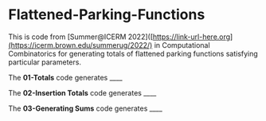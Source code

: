 # Flattened-Parking-Functions
This is code from [Summer@ICERM 2022]([https://link-url-here.org](https://icerm.brown.edu/summerug/2022/) in Computational Combinatorics for generating totals of flattened parking functions satisfying particular parameters. 

The **01-Totals** code generates ____

The **02-Insertion Totals** code generates ____

The **03-Generating Sums** code generates ____
